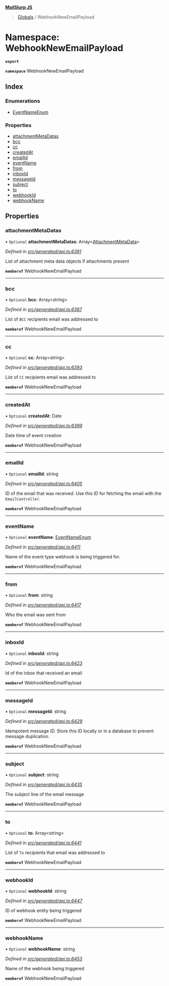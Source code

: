 **[MailSlurp JS](../README.md)**

> [Globals](../README.md) / WebhookNewEmailPayload

# Namespace: WebhookNewEmailPayload

**`export`** 

**`namespace`** WebhookNewEmailPayload

## Index

### Enumerations

* [EventNameEnum](../enums/webhooknewemailpayload.eventnameenum.md)

### Properties

* [attachmentMetaDatas](webhooknewemailpayload.md#attachmentmetadatas)
* [bcc](webhooknewemailpayload.md#bcc)
* [cc](webhooknewemailpayload.md#cc)
* [createdAt](webhooknewemailpayload.md#createdat)
* [emailId](webhooknewemailpayload.md#emailid)
* [eventName](webhooknewemailpayload.md#eventname)
* [from](webhooknewemailpayload.md#from)
* [inboxId](webhooknewemailpayload.md#inboxid)
* [messageId](webhooknewemailpayload.md#messageid)
* [subject](webhooknewemailpayload.md#subject)
* [to](webhooknewemailpayload.md#to)
* [webhookId](webhooknewemailpayload.md#webhookid)
* [webhookName](webhooknewemailpayload.md#webhookname)

## Properties

### attachmentMetaDatas

• `Optional` **attachmentMetaDatas**: Array\<[AttachmentMetaData](../interfaces/attachmentmetadata.md)>

*Defined in [src/generated/api.ts:6381](https://github.com/mailslurp/mailslurp-client/blob/c5e5f20/src/generated/api.ts#L6381)*

List of attachment meta data objects if attachments present

**`memberof`** WebhookNewEmailPayload

___

### bcc

• `Optional` **bcc**: Array\<string>

*Defined in [src/generated/api.ts:6387](https://github.com/mailslurp/mailslurp-client/blob/c5e5f20/src/generated/api.ts#L6387)*

List of `BCC` recipients email was addressed to

**`memberof`** WebhookNewEmailPayload

___

### cc

• `Optional` **cc**: Array\<string>

*Defined in [src/generated/api.ts:6393](https://github.com/mailslurp/mailslurp-client/blob/c5e5f20/src/generated/api.ts#L6393)*

List of `CC` recipients email was addressed to

**`memberof`** WebhookNewEmailPayload

___

### createdAt

• `Optional` **createdAt**: Date

*Defined in [src/generated/api.ts:6399](https://github.com/mailslurp/mailslurp-client/blob/c5e5f20/src/generated/api.ts#L6399)*

Date time of event creation

**`memberof`** WebhookNewEmailPayload

___

### emailId

• `Optional` **emailId**: string

*Defined in [src/generated/api.ts:6405](https://github.com/mailslurp/mailslurp-client/blob/c5e5f20/src/generated/api.ts#L6405)*

ID of the email that was received. Use this ID for fetching the email with the `EmailController`.

**`memberof`** WebhookNewEmailPayload

___

### eventName

• `Optional` **eventName**: [EventNameEnum](../enums/webhooknewemailpayload.eventnameenum.md)

*Defined in [src/generated/api.ts:6411](https://github.com/mailslurp/mailslurp-client/blob/c5e5f20/src/generated/api.ts#L6411)*

Name of the event type webhook is being triggered for.

**`memberof`** WebhookNewEmailPayload

___

### from

• `Optional` **from**: string

*Defined in [src/generated/api.ts:6417](https://github.com/mailslurp/mailslurp-client/blob/c5e5f20/src/generated/api.ts#L6417)*

Who the email was sent from

**`memberof`** WebhookNewEmailPayload

___

### inboxId

• `Optional` **inboxId**: string

*Defined in [src/generated/api.ts:6423](https://github.com/mailslurp/mailslurp-client/blob/c5e5f20/src/generated/api.ts#L6423)*

Id of the inbox that received an email

**`memberof`** WebhookNewEmailPayload

___

### messageId

• `Optional` **messageId**: string

*Defined in [src/generated/api.ts:6429](https://github.com/mailslurp/mailslurp-client/blob/c5e5f20/src/generated/api.ts#L6429)*

Idempotent message ID. Store this ID locally or in a database to prevent message duplication.

**`memberof`** WebhookNewEmailPayload

___

### subject

• `Optional` **subject**: string

*Defined in [src/generated/api.ts:6435](https://github.com/mailslurp/mailslurp-client/blob/c5e5f20/src/generated/api.ts#L6435)*

The subject line of the email message

**`memberof`** WebhookNewEmailPayload

___

### to

• `Optional` **to**: Array\<string>

*Defined in [src/generated/api.ts:6441](https://github.com/mailslurp/mailslurp-client/blob/c5e5f20/src/generated/api.ts#L6441)*

List of `To` recipients that email was addressed to

**`memberof`** WebhookNewEmailPayload

___

### webhookId

• `Optional` **webhookId**: string

*Defined in [src/generated/api.ts:6447](https://github.com/mailslurp/mailslurp-client/blob/c5e5f20/src/generated/api.ts#L6447)*

ID of webhook entity being triggered

**`memberof`** WebhookNewEmailPayload

___

### webhookName

• `Optional` **webhookName**: string

*Defined in [src/generated/api.ts:6453](https://github.com/mailslurp/mailslurp-client/blob/c5e5f20/src/generated/api.ts#L6453)*

Name of the webhook being triggered

**`memberof`** WebhookNewEmailPayload
